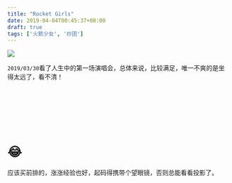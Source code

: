 ```yaml
---
title: "Rocket Girls"
date: 2019-04-04T00:45:37+08:00
draft: true
tags: ['火箭少女', '炒团']
---
```


![](https://ws2.sinaimg.cn/large/006tKfTcgy1g1pyawo1wjj30zk0j142h.jpg)



`2019/03/30`看了人生中的第一场演唱会，总体来说，比较满足，唯一不爽的是坐得太远了，看不清！

<iframe id="google_ads_iframe_/221143671/dsk_leaderboard_0" title="3rd party ad content" name="google_ads_iframe_/221143671/dsk_leaderboard_0" width="728" height="90" scrolling="no" marginwidth="0" marginheight="0" frameborder="0" srcdoc="" data-google-container-id="1" data-load-complete="true" style="margin: 0px; padding: 0px; border: 0px; outline: 0px; font-size: 16px; vertical-align: bottom; background: 0px 0px;"></iframe>

# 😂

应该买前排的，涨涨经验也好，起码得携带个望眼镜，否则总能看看投影了。